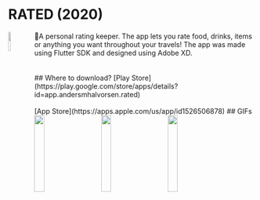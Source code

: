 # RATED (2020)
<img src="https://user-images.githubusercontent.com/31239471/73654645-8a6d3500-468c-11ea-9624-711c853ea587.png" height="10%" width="10%" align="left" />
🌟A personal rating keeper. The app lets you rate food, drinks, items or anything you want throughout your travels! The app was made using Flutter SDK and designed using Adobe XD.




<br>
<br>
<br>
## Where to download?
[Play Store](https://play.google.com/store/apps/details?id=app.andersmhalvorsen.rated)
<br>
<br>
[App Store](https://apps.apple.com/us/app/id1526506878)
## GIFs
<img src="https://user-images.githubusercontent.com/31239471/73666215-bb586480-46a2-11ea-8feb-ca09f979bb55.gif" width="20%" height="20%"></img>
&nbsp;
&nbsp;
&nbsp;
&nbsp;
<img src="https://user-images.githubusercontent.com/31239471/73666158-9ebc2c80-46a2-11ea-9a92-49e3876bfc7c.gif" width="20%" height="20%"></img>
&nbsp;
&nbsp;
&nbsp;
&nbsp;
<img src="https://user-images.githubusercontent.com/31239471/73666260-cf03cb00-46a2-11ea-8363-c07523230a89.gif" width="20%" height="20%"></img>
